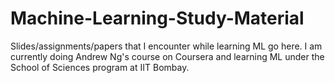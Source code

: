 # Machine-Learning-Study-Material
Slides/assignments/papers that I encounter while learning ML go here. I am currently doing Andrew Ng's course on Coursera and learning ML under the School of Sciences program at IIT Bombay.
